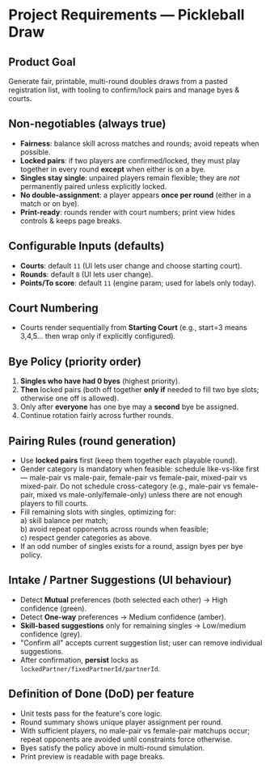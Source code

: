 # Project Requirements — Pickleball Draw

## Product Goal
Generate fair, printable, multi-round doubles draws from a pasted registration list, with tooling to confirm/lock pairs and manage byes & courts.

## Non-negotiables (always true)
- **Fairness**: balance skill across matches and rounds; avoid repeats when possible.
- **Locked pairs**: if two players are confirmed/locked, they must play together in every round **except** when either is on a bye.
- **Singles stay single**: unpaired players remain flexible; they are *not* permanently paired unless explicitly locked.
- **No double-assignment**: a player appears **once per round** (either in a match or on bye).
- **Print-ready**: rounds render with court numbers; print view hides controls & keeps page breaks.

## Configurable Inputs (defaults)
- **Courts**: default `11` (UI lets user change and choose starting court).
- **Rounds**: default `8` (UI lets user change).
- **Points/To score**: default `11` (engine param; used for labels only today).

## Court Numbering
- Courts render sequentially from **Starting Court** (e.g., start=3 means 3,4,5… then wrap only if explicitly configured).

## Bye Policy (priority order)
1) **Singles who have had 0 byes** (highest priority).
2) **Then** locked pairs (both off together **only if** needed to fill two bye slots; otherwise one off is allowed).
3) Only after **everyone** has one bye may a **second** bye be assigned.
4) Continue rotation fairly across further rounds.

## Pairing Rules (round generation)
- Use **locked pairs** first (keep them together each playable round).
- Gender category is mandatory when feasible: schedule like-vs-like first — male-pair vs male-pair, female-pair vs female-pair, mixed-pair vs mixed-pair. Do not schedule cross-category (e.g., male-pair vs female-pair, mixed vs male-only/female-only) unless there are not enough players to fill courts.
- Fill remaining slots with singles, optimizing for:  
  a) skill balance per match;  
  b) avoid repeat opponents across rounds when feasible;  
  c) respect gender categories as above.
- If an odd number of singles exists for a round, assign byes per bye policy.

## Intake / Partner Suggestions (UI behaviour)
- Detect **Mutual** preferences (both selected each other) → High confidence (green).
- Detect **One-way** preferences → Medium confidence (amber).
- **Skill-based suggestions** only for remaining singles → Low/medium confidence (grey).
- "Confirm all" accepts current suggestion list; user can remove individual suggestions.
- After confirmation, **persist** locks as `lockedPartner/fixedPartnerId/partnerId`.

## Definition of Done (DoD) per feature
- Unit tests pass for the feature's core logic.
- Round summary shows unique player assignment per round.
- With sufficient players, no male-pair vs female-pair matchups occur; repeat opponents are avoided until constraints force otherwise.
- Byes satisfy the policy above in multi-round simulation.
- Print preview is readable with page breaks.